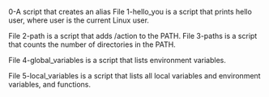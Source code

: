 0-A script that creates an alias
File 1-hello_you is a script that prints hello user, where user is the current Linux user.

File 2-path is a script that adds /action to the PATH.
File 3-paths is a script that counts the number of directories in the PATH.

File 4-global_variables is a script that lists environment variables.

File 5-local_variables is a script that lists all local variables and environment variables, and functions.
